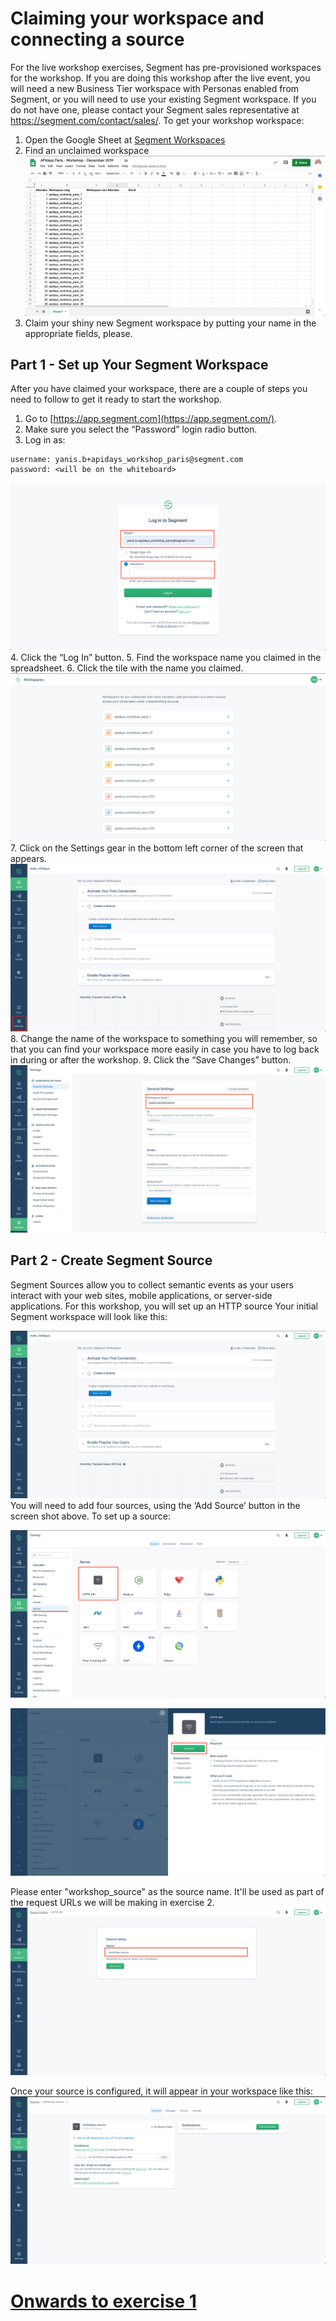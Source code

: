 # Claiming your workspace and connecting a source
For the live workshop exercises, Segment has pre-provisioned workspaces for the workshop.  If you are doing this workshop after the live event, you will need a new Business Tier workspace with Personas enabled from Segment, or you will need to use your existing Segment workspace. If you do not have one, please contact your Segment sales representative at https://segment.com/contact/sales/.
To get your workshop workspace:
1. Open the Google Sheet at [Segment Workspaces](https://app.segment.com)
2. Find an unclaimed workspace
![](misc/img/sheet.png)
3. Claim your shiny new Segment workspace by putting your name in the appropriate fields, please.

## Part 1 - Set up Your Segment Workspace
After you have claimed your workspace, there are a couple of steps you need to follow to get it ready to start the workshop.
1. Go to [https://app.segment.com](https://app.segment.com/).
2. Make sure you select the “Password” login radio button.
3. Log in as:
```
username: yanis.b+apidays_workshop_paris@segment.com
password: <will be on the whiteboard>
```
![](misc/img/login.png)
4. Click the “Log In” button.
5. Find the workspace name you claimed in the spreadsheet.
6. Click the tile with the name you claimed.
![](misc/img/workspace_list.png)
7. Click on the Settings gear in the bottom left corner of the screen that appears.
![](misc/img/settings.png)
8. Change the name of the workspace to something you will remember, so that you can find your workspace more easily in case you have to log back in during or after the workshop. 
9. Click the “Save Changes” button.
![](misc/img/workspace_name.png)

## Part 2 - Create Segment Source
Segment Sources allow you to collect semantic events as your users interact with your web sites, mobile applications, or server-side applications.  For this workshop, you will set up an HTTP source
Your initial Segment workspace will look like this:

![](misc/img/workspace_overview.png)
You will need to add four sources, using the ‘Add Source’ button in the screen shot above.  To set up a source:

![](misc/img/http.png)

![](misc/img/connect.png)

Please enter "workshop_source" as the source name. It'll be used as part of the request URLs we will be making in exercise 2.
![](misc/img/workshop_name.png)

Once your source is configured, it will appear in your workspace like this:
![](misc/img/source_done.png)


# [Onwards to exercise 1](exercise1.md/)
